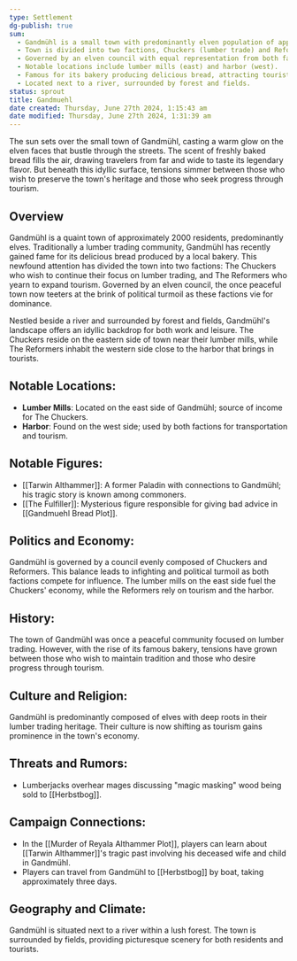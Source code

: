 ```yaml
---
type: Settlement
dg-publish: true
sum:
  - Gandmühl is a small town with predominantly elven population of approximately 2000 residents.
  - Town is divided into two factions, Chuckers (lumber trade) and Reformers (tourism).
  - Governed by an elven council with equal representation from both factions.
  - Notable locations include lumber mills (east) and harbor (west).
  - Famous for its bakery producing delicious bread, attracting tourists.
  - Located next to a river, surrounded by forest and fields.
status: sprout
title: Gandmuehl
date created: Thursday, June 27th 2024, 1:15:43 am
date modified: Thursday, June 27th 2024, 1:31:39 am
---
```


The sun sets over the small town of Gandmühl, casting a warm glow on the elven faces that bustle through the streets. The scent of freshly baked bread fills the air, drawing travelers from far and wide to taste its legendary flavor. But beneath this idyllic surface, tensions simmer between those who wish to preserve the town's heritage and those who seek progress through tourism.

## Overview

Gandmühl is a quaint town of approximately 2000 residents, predominantly elves. Traditionally a lumber trading community, Gandmühl has recently gained fame for its delicious bread produced by a local bakery. This newfound attention has divided the town into two factions: The Chuckers who wish to continue their focus on lumber trading, and The Reformers who yearn to expand tourism. Governed by an elven council, the once peaceful town now teeters at the brink of political turmoil as these factions vie for dominance.

Nestled beside a river and surrounded by forest and fields, Gandmühl's landscape offers an idyllic backdrop for both work and leisure. The Chuckers reside on the eastern side of town near their lumber mills, while The Reformers inhabit the western side close to the harbor that brings in tourists.

## Notable Locations:
- **Lumber Mills**: Located on the east side of Gandmühl; source of income for The Chuckers.
- **Harbor**: Found on the west side; used by both factions for transportation and tourism.

## Notable Figures:
- [[Tarwin Althammer]]: A former Paladin with connections to Gandmühl; his tragic story is known among commoners.
- [[The Fulfiller]]: Mysterious figure responsible for giving bad advice in [[Gandmuehl Bread Plot]].

## Politics and Economy:

Gandmühl is governed by a council evenly composed of Chuckers and Reformers. This balance leads to infighting and political turmoil as both factions compete for influence. The lumber mills on the east side fuel the Chuckers' economy, while the Reformers rely on tourism and the harbor.

## History:

The town of Gandmühl was once a peaceful community focused on lumber trading. However, with the rise of its famous bakery, tensions have grown between those who wish to maintain tradition and those who desire progress through tourism.

## Culture and Religion:

Gandmühl is predominantly composed of elves with deep roots in their lumber trading heritage. Their culture is now shifting as tourism gains prominence in the town's economy.

## Threats and Rumors:
- Lumberjacks overhear mages discussing "magic masking" wood being sold to [[Herbstbog]].

## Campaign Connections:
- In the [[Murder of Reyala Althammer Plot]], players can learn about [[Tarwin Althammer]]'s tragic past involving his deceased wife and child in Gandmühl.
- Players can travel from Gandmühl to [[Herbstbog]] by boat, taking approximately three days.

## Geography and Climate:

Gandmühl is situated next to a river within a lush forest. The town is surrounded by fields, providing picturesque scenery for both residents and tourists.
